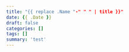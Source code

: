 ```yaml
---
title: "{{ replace .Name "-" " " | title }}"
date: {{ .Date }}
draft: false
categories: []
tags: []
summary: 'test'
---
```


